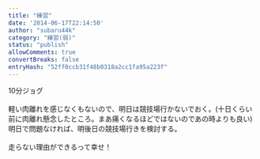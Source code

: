 ```yaml
---
title: "練習"
date: '2014-06-17T22:14:50'
author: "subaru44k"
category: "練習(弱)"
status: "publish"
allowComments: true
convertBreaks: false
entryHash: "52ff0ccb31f48b0318a2cc1fa95a223f"
---
```

10分ジョグ<br>
<br>
軽い肉離れを感じなくもないので、明日は競技場行かないでおく。(十日くらい前に肉離れ懸念したところ。まあ痛くなるほどではないのであの時よりも良い)<br>
明日で問題なければ、明後日の競技場行きを検討する。<br>
<br>
走らない理由ができるって幸せ！
